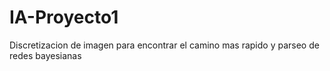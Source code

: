 # IA-Proyecto1
Discretizacion de imagen para encontrar el camino mas rapido y parseo de redes bayesianas
